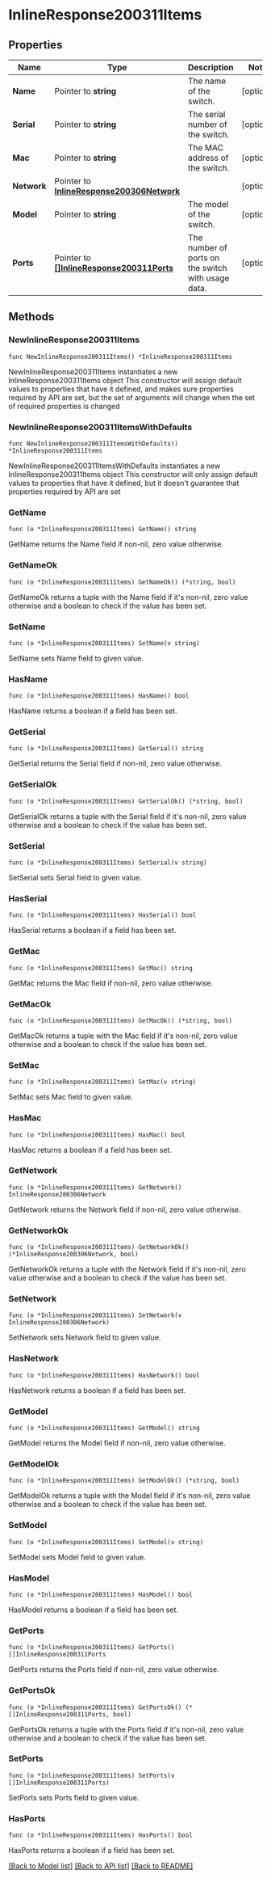 # InlineResponse200311Items

## Properties

Name | Type | Description | Notes
------------ | ------------- | ------------- | -------------
**Name** | Pointer to **string** | The name of the switch. | [optional] 
**Serial** | Pointer to **string** | The serial number of the switch. | [optional] 
**Mac** | Pointer to **string** | The MAC address of the switch. | [optional] 
**Network** | Pointer to [**InlineResponse200306Network**](InlineResponse200306Network.md) |  | [optional] 
**Model** | Pointer to **string** | The model of the switch. | [optional] 
**Ports** | Pointer to [**[]InlineResponse200311Ports**](InlineResponse200311Ports.md) | The number of ports on the switch with usage data. | [optional] 

## Methods

### NewInlineResponse200311Items

`func NewInlineResponse200311Items() *InlineResponse200311Items`

NewInlineResponse200311Items instantiates a new InlineResponse200311Items object
This constructor will assign default values to properties that have it defined,
and makes sure properties required by API are set, but the set of arguments
will change when the set of required properties is changed

### NewInlineResponse200311ItemsWithDefaults

`func NewInlineResponse200311ItemsWithDefaults() *InlineResponse200311Items`

NewInlineResponse200311ItemsWithDefaults instantiates a new InlineResponse200311Items object
This constructor will only assign default values to properties that have it defined,
but it doesn't guarantee that properties required by API are set

### GetName

`func (o *InlineResponse200311Items) GetName() string`

GetName returns the Name field if non-nil, zero value otherwise.

### GetNameOk

`func (o *InlineResponse200311Items) GetNameOk() (*string, bool)`

GetNameOk returns a tuple with the Name field if it's non-nil, zero value otherwise
and a boolean to check if the value has been set.

### SetName

`func (o *InlineResponse200311Items) SetName(v string)`

SetName sets Name field to given value.

### HasName

`func (o *InlineResponse200311Items) HasName() bool`

HasName returns a boolean if a field has been set.

### GetSerial

`func (o *InlineResponse200311Items) GetSerial() string`

GetSerial returns the Serial field if non-nil, zero value otherwise.

### GetSerialOk

`func (o *InlineResponse200311Items) GetSerialOk() (*string, bool)`

GetSerialOk returns a tuple with the Serial field if it's non-nil, zero value otherwise
and a boolean to check if the value has been set.

### SetSerial

`func (o *InlineResponse200311Items) SetSerial(v string)`

SetSerial sets Serial field to given value.

### HasSerial

`func (o *InlineResponse200311Items) HasSerial() bool`

HasSerial returns a boolean if a field has been set.

### GetMac

`func (o *InlineResponse200311Items) GetMac() string`

GetMac returns the Mac field if non-nil, zero value otherwise.

### GetMacOk

`func (o *InlineResponse200311Items) GetMacOk() (*string, bool)`

GetMacOk returns a tuple with the Mac field if it's non-nil, zero value otherwise
and a boolean to check if the value has been set.

### SetMac

`func (o *InlineResponse200311Items) SetMac(v string)`

SetMac sets Mac field to given value.

### HasMac

`func (o *InlineResponse200311Items) HasMac() bool`

HasMac returns a boolean if a field has been set.

### GetNetwork

`func (o *InlineResponse200311Items) GetNetwork() InlineResponse200306Network`

GetNetwork returns the Network field if non-nil, zero value otherwise.

### GetNetworkOk

`func (o *InlineResponse200311Items) GetNetworkOk() (*InlineResponse200306Network, bool)`

GetNetworkOk returns a tuple with the Network field if it's non-nil, zero value otherwise
and a boolean to check if the value has been set.

### SetNetwork

`func (o *InlineResponse200311Items) SetNetwork(v InlineResponse200306Network)`

SetNetwork sets Network field to given value.

### HasNetwork

`func (o *InlineResponse200311Items) HasNetwork() bool`

HasNetwork returns a boolean if a field has been set.

### GetModel

`func (o *InlineResponse200311Items) GetModel() string`

GetModel returns the Model field if non-nil, zero value otherwise.

### GetModelOk

`func (o *InlineResponse200311Items) GetModelOk() (*string, bool)`

GetModelOk returns a tuple with the Model field if it's non-nil, zero value otherwise
and a boolean to check if the value has been set.

### SetModel

`func (o *InlineResponse200311Items) SetModel(v string)`

SetModel sets Model field to given value.

### HasModel

`func (o *InlineResponse200311Items) HasModel() bool`

HasModel returns a boolean if a field has been set.

### GetPorts

`func (o *InlineResponse200311Items) GetPorts() []InlineResponse200311Ports`

GetPorts returns the Ports field if non-nil, zero value otherwise.

### GetPortsOk

`func (o *InlineResponse200311Items) GetPortsOk() (*[]InlineResponse200311Ports, bool)`

GetPortsOk returns a tuple with the Ports field if it's non-nil, zero value otherwise
and a boolean to check if the value has been set.

### SetPorts

`func (o *InlineResponse200311Items) SetPorts(v []InlineResponse200311Ports)`

SetPorts sets Ports field to given value.

### HasPorts

`func (o *InlineResponse200311Items) HasPorts() bool`

HasPorts returns a boolean if a field has been set.


[[Back to Model list]](../README.md#documentation-for-models) [[Back to API list]](../README.md#documentation-for-api-endpoints) [[Back to README]](../README.md)


